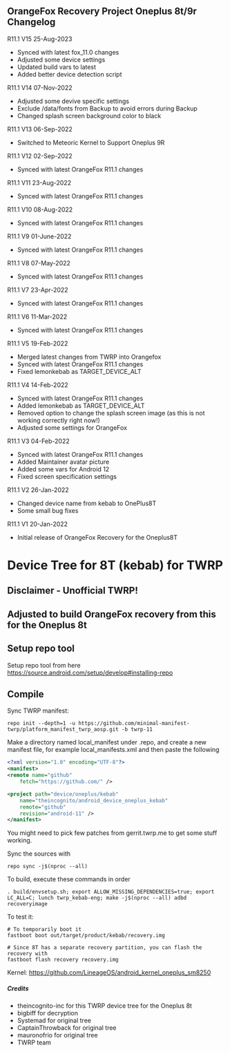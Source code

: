 ## OrangeFox Recovery Project Oneplus 8t/9r Changelog

R11.1 V15 25-Aug-2023
* Synced with latest fox_11.0 changes
* Adjusted some device settings
* Updated build vars to latest
* Added better device detection script

R11.1 V14 07-Nov-2022
* Adjusted some devive specific settings
* Exclude /data/fonts from Backup to avoid errors during Backup
* Changed splash screen background color to black

R11.1 V13 06-Sep-2022
* Switched to Meteoric Kernel to Support Oneplus 9R

R11.1 V12 02-Sep-2022
* Synced with latest OrangeFox R11.1 changes

R11.1 V11 23-Aug-2022
* Synced with latest OrangeFox R11.1 changes

R11.1 V10 08-Aug-2022
* Synced with latest OrangeFox R11.1 changes

R11.1 V9 01-June-2022
* Synced with latest OrangeFox R11.1 changes

R11.1 V8 07-May-2022
* Synced with latest OrangeFox R11.1 changes

R11.1 V7 23-Apr-2022
* Synced with latest OrangeFox R11.1 changes

R11.1 V6 11-Mar-2022
* Synced with latest OrangeFox R11.1 changes

R11.1 V5 19-Feb-2022
* Merged latest changes from TWRP into Orangefox
* Synced with latest OrangeFox R11.1 changes
* Fixed lemonkebab as TARGET_DEVICE_ALT

R11.1 V4 14-Feb-2022
* Synced with latest OrangeFox R11.1 changes
* Added lemonkebab as TARGET_DEVICE_ALT
* Removed option to change the splash screen image (as this is not working correctly right now!)
* Adjusted some settings for OrangeFox

R11.1 V3 04-Feb-2022
* Synced with latest OrangeFox R11.1 changes
* Added Maintainer avatar picture
* Added some vars for Android 12
* Fixed screen specification settings

R11.1 V2 26-Jan-2022
* Changed device name from kebab to OnePlus8T
* Some small bug fixes

R11.1 V1 20-Jan-2022
* Initial release of OrangeFox Recovery for the Oneplus8T



# Device Tree for 8T (kebab) for TWRP
## Disclaimer - Unofficial TWRP!

## Adjusted to build OrangeFox recovery from this for the Oneplus 8t


## Setup repo tool
Setup repo tool from here https://source.android.com/setup/develop#installing-repo

## Compile

Sync TWRP manifest:

```
repo init --depth=1 -u https://github.com/minimal-manifest-twrp/platform_manifest_twrp_aosp.git -b twrp-11

```

Make a directory named local_manifest under .repo, and create a new manifest file, for example local_manifests.xml
and then paste the following

```xml
<?xml version="1.0" encoding="UTF-8"?>
<manifest>
<remote name="github"
	fetch="https://github.com/" />

<project path="device/oneplus/kebab"
	name="theincognito/android_device_oneplus_kebab"
	remote="github"
	revision="android-11" />
</manifest>
```
You might need to pick few patches from gerrit.twrp.me to get some stuff working.

Sync the sources with

```
repo sync -j$(nproc --all)
```

To build, execute these commands in order

```
. build/envsetup.sh; export ALLOW_MISSING_DEPENDENCIES=true; export LC_ALL=C; lunch twrp_kebab-eng; make -j$(nproc --all) adbd recoveryimage
```

To test it:

```
# To temporarily boot it
fastboot boot out/target/product/kebab/recovery.img 

# Since 8T has a separate recovery partition, you can flash the recovery with
fastboot flash recovery recovery.img
```

Kernel: https://github.com/LineageOS/android_kernel_oneplus_sm8250

##### Credits
- theincognito-inc for this TWRP device tree for the Oneplus 8t
- bigbiff for decryption
- Systemad for original tree
- CaptainThrowback for original tree
- mauronofrio for original tree
- TWRP team
